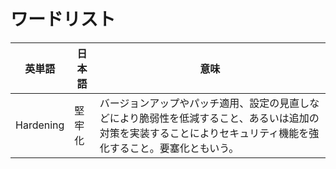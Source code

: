 # ワードリスト

英単語 | 日本語 | 意味|
-|-|-
Hardening | 堅牢化 | バージョンアップやパッチ適用、設定の見直しなどにより脆弱性を低減すること、あるいは追加の対策を実装することによりセキュリティ機能を強化すること。要塞化ともいう。|
